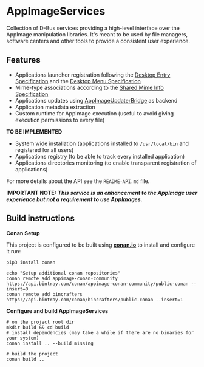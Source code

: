 # AppImageServices

Collection of D-Bus services providing a high-level interface over the AppImage manipulation libraries. 
It's meant to be used by file managers, software centers and other tools to provide a consistent user experience.

## Features
- Applications launcher registration following the
 [Desktop Entry Specification](https://specifications.freedesktop.org/desktop-entry-spec/latest/) 
 and the [Desktop Menu Specification](https://specifications.freedesktop.org/menu-spec/menu-spec-latest.html)
- Mime-type associations according to the [Shared Mime Info Specification](https://www.freedesktop.org/wiki/Specifications/shared-mime-info-spec/) 
- Applications updates using [AppImageUpdaterBridge](https://github.com/antony-jr/AppImageUpdaterBridge) as backend
- Application metadata extraction
- Custom runtime for AppImage execution (useful to avoid giving execution permissions to every file) 

**TO BE IMPLEMENTED**
- System wide installation (applications installed to `/usr/local/bin` and registered for all users)
- Applications registry (to be able to track every installed application)
- Applications directories monitoring (to enable transparent registration of applications)

For more details about the API see the `README-API.md` file.

**IMPORTANT NOTE:** _**This service is an enhancement to the AppImage user experience but not a requirement to use AppImages.**_

## Build instructions

**Conan Setup** 

This project is configured to be built using [**conan.io**](https://conan.io) 
to install and configure it run: 
```bash=
pip3 install conan

echo "Setup additional conan repositories"
conan remote add appimage-conan-community https://api.bintray.com/conan/appimage-conan-community/public-conan --insert=0
conan remote add bincrafters https://api.bintray.com/conan/bincrafters/public-conan --insert=1
```

**Configure and build AppImageServices**
```bash=
# on the project root dir
mkdir build && cd build
# install dependencies (may take a while if there are no binaries for your system)
conan install .. --build missing

# build the project
conan build ..
``` 
